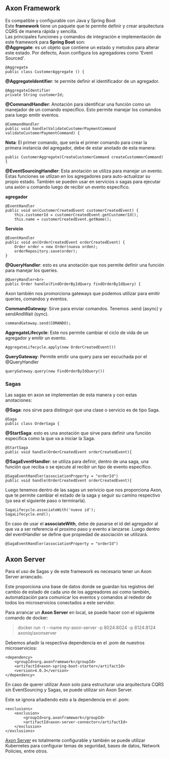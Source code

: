 ## Axon Framework
Es compatible y configurable con Java y Spring Boot<br>
Este **framework** tiene un paquete que te permite definir y crear arquitectura CQRS de manera rápida y sencilla.<br>
Las principales funciones y comandos de integración e implementación de este framework para **Spring Boot** son:<br>
**@Aggregate**: es un objeto que contiene un estado y metodos para alterar este estado. Por defecto, Axon configura los agregadores como 'Event Sourced'.

```
@Aggregate
public class CustomerAggregate () {
```

**@AggregateIdentifier**: te permite definir el identificador de un agregador.

```
@AggregateIdentifier
private String customerId;
```

**@CommandHandler**: Anotación para identificar una función como un manejador de un comando específico. Esto permite manejar los comandos para luego emitir eventos.
```
@CommandHandler
public void handle(ValidateCustomerPaymentCommand validateCustomerPaymentCommand) {
```

**Nota**: El primer comando, que sería el primer comando para crear la primera instancia del agregador, debe de estar anotado de esta manera:

```@CommandHandler
public CustomerAggregate(CreateCustomerCommand createCustommerCommand) {
```

**@EventSourcingHandler**: Esta anotación se utiliza para manejar un evento. Estas funciones se utlizan en los agregadores para auto-actualizar su propio estado. También se pueden usar en servicios o sagas para ejecutar una axión u comando luego de recibir un evento específico.

**agregador**

```
@EventHandler
public void on(CustomerCreatedEvent customerCreatedEvent) { 
    this.customerId = customerCreatedEvent.getCustomerId();
    this.name = customerCreatedEvent.getName();
```

**Servicio**

```
@EventHandler
public void on(OrderCreatedEvent orderCreatedEvent) {
    Order order = new Order(nueva orden); 
    orderRepository.save(order);
}
```

**@QueryHandler**: esto es una anotación que nos permite definir una función para manejar los queries.

```
@QueryHandler<br>
public Order handle(FindOrderByIdQuery findOrderByIdQuery) {
```

Axon también nos promorciona gateways que podemos utilizar para emitir queries, comandos y eventos.

**CommandGateway**: Sirve para enviar comandos. Tenemos .send (async) y sendAndWait (sync).

```
commandGateway.send(COMANDO);
```

**AggregateLifecycle**: Este nos permite cambiar el ciclo de vida de un agregador y emitir un evento.

```
AggregateLifecycle.apply(new OrderCreatedEvent())
```

**QueryGateway**: Permite emitir una query para ser escuchada por el @QueryHandler

```
queryGateway.query(new FindOrderByIdQuery())
```

### Sagas
Las sagas en axon se implementan de esta manera y con estas anotaciones:

**@Saga**: nos sirve para distinguir que una clase o servicio es de tipo Saga.

```
@Saga
public class OrderSaga {
```

**@StartSaga**: esto es una anotación que sirve para definir una función específica como la que va a iniciar la Saga.

```
@StartSaga
public void handle(OrderCreatedEvent orderCreatedEvent){
```

**@SagaEventHandler**: se utiliza para definir, dentro de una saga, una función que reciba o se ejecute al recibir un tipo de evento específico.

```
@SagaEventHandler(associationProperty = "orderId")
public void handle(OrderCreatedEvent orderCreatedEvent){
```

Luego tenemos dentro de las sagas un serivicio que nos proporciona Axon, que te permite cambiar el estado de la saga y seguir su camino respectivo (ya sea el siguiente paso o terminarla).

```
SagaLifecycle.associateWith('nuevo id');
SagaLifecycle.end();
```

En caso de usar el **associateWith**, debe de pasarse el id del agregador al que va a ser referencia el proximo paso y evento a lanzarse. Luego dentro del eventHandler se define que propiedad de asociación se utilizará.

```
@SagaEventHandler(associationProperty = "orderId")
```

## Axon Server

Para el uso de Sagas y de este framework es necesario tener un Axon Server arrancado.

Este proporciona una base de datos donde se guardan los registros del cambio de estado de cada uno de los aggreadores asi como también, automatización para comunicar los eventos y comandos al rededor de todos los microservicios conectados a este servidor.

Para arrancar un **Axon Server** en local, se puede hacer con el siguiente comando de docker: 

> docker run -t --name my-axon-server -p 8024:8024 -p 8124:8124 axoniq/axonserver

Debemos añadir la respectiva dependencia en el .pom de nuestros microservicios: 

```
<dependency>
    <groupId>org.axonframework</groupId> 
    <artifactId>axon-spring-boot-starter</artifactId> 
    <version>4.0.3</version>
</dependency>
``` 

En caso de querer utilizar Axon solo para estructurar una arquitectura CQRS sin EventSourcing y Sagas, se puede utilizar sin Axon Server. 

Este se ignora añadiendo esto a la dependencia en el .pom:

```
<exclusions>
    <exclusion> 
        <groupId>org.axonframework</groupId>
        <artifactId>axon-server-connector</artifactId> 
    </exclusion>
</exclusions>
```

[Axon Server](https://docs.axoniq.io/reference-guide/axon-server/introduction) es totalmente configurable y también se puede utilizar Kubernetes para configurar temas de seguridad, bases de datos, Network Policies, entre otros.